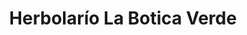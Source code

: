 ---
title: "Herbolarío La Botica Verde"
url: /mostoles/herbolario-la-botica-verde/
shop: herbolario
---